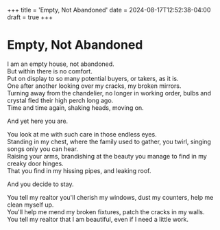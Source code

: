 +++
title = 'Empty, Not Abandoned'
date = 2024-08-17T12:52:38-04:00
draft = true
+++

# Empty, Not Abandoned

I am an empty house, not abandoned.  
But within there is no comfort.  
Put on display to so many potential buyers, or takers, as it is.  
One after another looking over my cracks, my broken mirrors.  
Turning away from the chandelier, no longer in working order, bulbs and crystal fled their high perch long ago.  
Time and time again, shaking heads, moving on.

And yet here you are.

You look at me with such care in those endless eyes.  
Standing in my chest, where the family used to gather, you twirl, singing songs only you can hear.  
Raising your arms, brandishing at the beauty you manage to find in my creaky door hinges.  
That you find in my hissing pipes, and leaking roof.

And you decide to stay.

You tell my realtor you'll cherish my windows, dust my counters, help me clean myself up.  
You'll help me mend my broken fixtures, patch the cracks in my walls.  
You tell my realtor that I am beautiful, even if I need a little work.
